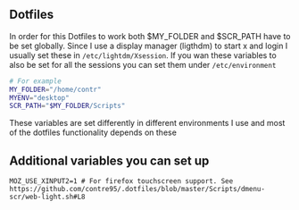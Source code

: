 ## Dotfiles 

In order for this Dotfiles to work both $MY_FOLDER and $SCR_PATH have to be set globally. Since I use a display manager (ligthdm) to start x and login I usually set these in `/etc/lightdm/Xsession`. If you wan these variables to also be set for all the sessions you can set them under `/etc/environment`

```bash
# For example
MY_FOLDER="/home/contr"
MYENV="desktop"
SCR_PATH="$MY_FOLDER/Scripts"
```

These variables are set differently in different environments I use and most of the dotfiles functionality depends on these

## Additional variables you can set up

```shell
MOZ_USE_XINPUT2=1 # For firefox touchscreen support. See https://github.com/contre95/.dotfiles/blob/master/Scripts/dmenu-scr/web-light.sh#L8  
```
